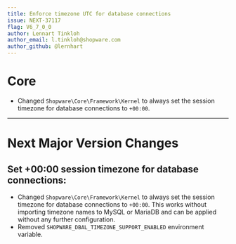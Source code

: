 ```yaml
---
title: Enforce timezone UTC for database connections
issue: NEXT-37117
flag: V6_7_0_0
author: Lennart Tinkloh
author_email: l.tinkloh@shopware.com
author_github: @lernhart
---
```

# Core
* Changed `Shopware\Core\Framework\Kernel` to always set the session timezone for database connections to `+00:00`.
___
# Next Major Version Changes
## Set +00:00 session timezone for database connections:
* Changed `Shopware\Core\Framework\Kernel` to always set the session timezone for database connections to `+00:00`. This works without importing timezone names to MySQL or MariaDB and can be applied without any further configuration.
* Removed `SHOPWARE_DBAL_TIMEZONE_SUPPORT_ENABLED` environment variable.
